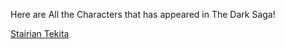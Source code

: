 Here are All the Characters that has appeared in The Dark Saga!



[Stairian Tekita](thedarksaga.ink/StairianTekita)
